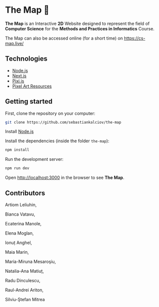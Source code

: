 # The Map 🧭

**The Map** is an Interactive **2D** Website designed to represent the field of **Computer Science** for the **Methods and Practices in Informatics** Course.

The Map can also be accessed online (for a short time) on https://cs-map.live/
<!-- <img src = "https://i.imgur.com/PKKzg6u.png" width = "720px" height = "320px"/> -->

## Technologies
- [Node.js](https://nodejs.org/en)
- [Next.js](https://nextjs.org/)
- [Pixi.js](https://pixijs.com/)
- [Pixel Art Resources](https://itch.io/game-assets/free/tag-pixel-art)

## Getting started

First, clone the repository on your computer:
```bash
git clone https://github.com/sebastiankalciov/the-map
```
Install [Node.js](https://nodejs.org/en)

Install the dependencies (inside the folder `the-map`):

```bash
npm install
```
Run the development server:
```bash
npm run dev
```

Open [http://localhost:3000](http://localhost:3000) in the browser to see **The Map**.


## Contributors
Artiom Leliuhin,

Bianca Vatavu,

Ecaterina Manole,

Elena Moglan,

Ionuț Anghel,

Maia Marin,

Maria-Miruna Mesaroşiu,

Natalia-Ana Matiuț,

Radu Dinculescu,

Raul-Andrei Ariton,

Silviu-Ştefan Mitrea 

